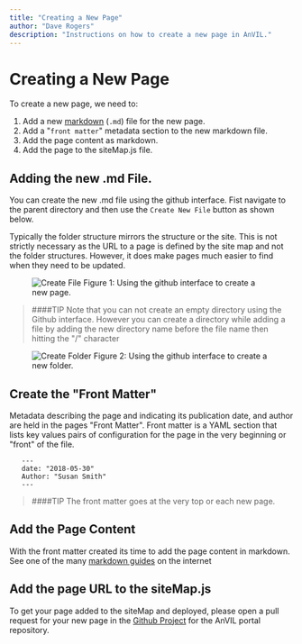 ```yaml
---
title: "Creating a New Page"
author: "Dave Rogers"
description: "Instructions on how to create a new page in AnVIL."
---
```


# Creating a New Page

To create a new page, we need to:

1. Add a new [markdown](https://en.wikipedia.org/wiki/Markdown) (`.md`) file for the new page.
1. Add a "`front matter`" metadata section to the new markdown file.
1. Add the page content as markdown.
1. Add the page to the siteMap.js file.


## Adding the new .md File.

You can create the new .md file  using the github interface.
Fist navigate to the parent directory and then use the `Create New File` button as shown below.

Typically the folder structure mirrors the structure or the site. This is not strictly necessary as the URL to a page is defined by the site map and not the folder structures. However, it does make pages much easier to find when they need to be updated.

<figure>
<img src="../_images/create-new-file.png" alt="Create File"/>
<figure-caption>Figure 1: Using the github interface to create a new page.</figure-caption>
</figure>

>####TIP
>Note that you can not create an empty directory using the Github interface. However you can create a directory while adding a file by adding the new directory name before the file name then hitting the "/" character

<figure>
<img src="../_images/create-folder.gif" alt="Create Folder"/>
<figure-caption>Figure 2: Using the github interface to create a new folder.</figure-caption>
</figure>

## Create the "Front Matter"

Metadata describing the page and indicating its publication date, and author are held in the pages "Front Matter". Front matter is a YAML section that lists key values pairs of configuration for the page in the very beginning or "front" of the file.


 ```
    ---
    date: "2018-05-30"
    Author: "Susan Smith"
    ---
 ```
 
 >####TIP
 >The front matter goes at the very top or each new page.
 
 ## Add the Page Content
 
 With the front matter created its time to add the page content in markdown. See one of the many [markdown guides](https://github.com/adam-p/markdown-here/wiki/Markdown-Cheatsheet) on the internet
 
 ## Add the page URL to the siteMap.js
 To get your page added to the siteMap and deployed, please open a pull request for your new page in the [Github Project](https://github.com/anvilproject/anvil-portal/pulls) for the AnVIL portal repository.
 
